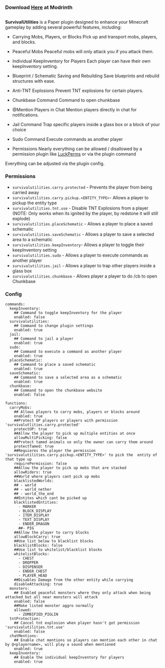 ### Download [Here](https://modrinth.com/plugin/survivalutilities) at Modrinth
##
**SurvivalUtilities** is a Paper plugin designed to enhance your Minecraft gameplay by adding several powerful features, including:

- Carrying Mobs, Players, or Blocks
Pick up and transport mobs, players, and blocks.

- Peaceful Mobs
Peaceful mobs will only attack you if you attack them.

- Individual KeepInventory for Players
Each player can have their own keepInventory setting.

- Blueprint / Schematic Saving and Rebuilding
Save blueprints and rebuild structures with ease.

- Anti-TNT Explosions
Prevent TNT explosions for certain players.

- Chunkbase Command
Command to open chunkbase

- @Mention Players in Chat
Mention players directly in chat for notifications.

- Jail Command
Trap specific players inside a glass box or a block of your choice

- Sudo Command
Execute commands as another player
 
- Permissions
Nearly everything can be allowed / disallowed by a permission plugin like [LuckPerms](https://luckperms.net/) or via the plugin command

Everything can be adjusted via the plugin config. 

### Permissions

- ```survivalutilities.carry.protected``` - Prevents the player from being carried away
- ```survivalutilities.carry.pickup.<ENTITY_TYPE>```- Allows a player to pickup the entity type
- ```survivalutilities.tnt.use``` - Disable TNT Explosions from a player (NOTE: Only works when its ignited by the player, by redstone it will still explode)
- ```survivalutilities.placeSchematic``` - Allows a player to place a saved schematic
- ```survivalutilities.saveSchematic``` - Allows a player to save a selected area to a schematic
- ```survivalutilities.keepInventory```- Allows a player to toggle their keepInventory setting
- ```survivalutilities.sudo``` - Allows a player to execute commands as another player
- ```survivalutilities.jail``` - Allows a player to trap other players inside a glass box
- ```survivalutilities.chunkbase``` - Allows player a player to do /cb to open Chunkbase

### Config

```
commands:
  keepInventory:
    ## Command to toggle keepInventory for the player
    enabled: false
  survivalutilities:
    ## Command to change plugin settings
    enabled: true
  jail:
    ## Command to jail a player
    enabled: true
  sudo:
    ## Command to execute a command as another player
    enabled: true
  placeSchematic:
    ## Command to place a saved schematic
    enabled: true
  saveSchematic:
    ## Command to save a selected area as a schematic
    enabled: true
  chunkbase:
    ## Command to open the chunkbase website
    enabled: false

functions:
  carryMobs:
    ## Allows players to carry mobs, players or blocks around
    enabled: true
    ##Protect OP players or players with permission 'survivalutlities.carry.protected'
    protectOP: true
    ##Allow the player to pick up multiple entities at once
    allowMultiPicking: false
    ##Protect tamed animals so only the owner can carry them around
    protectTamed: true
    ##Requieres the player the permission 'survivalutilities.carry.pickup.<ENTITY_TYPE>' to pick the  entity of that type up
    requirePermission: false
    ##Allow the player to pick up mobs that are stacked
    allowRiders: true
    ##World where players cant pick up mobs
    blacklistedWorlds:
    ## - world
    ## - world_nether
    ## - world_the_end
    ##Entites which cant be picked up
    blacklistedEntities:
      - MARKER
      - BLOCK_DISPLAY
      - ITEM_DISPLAY
      - TEXT_DISPLAY
      - ENDER_DRAGON
      ##- PIG
    ##Allow the player to carry blocks
    allowBlockCarry: true
    ##Use list below to blacklist blocks
    blacklistBlocks: false
    ##Use list to whitelist/blacklist blocks
    whitelistBlocks:
      - CHEST
      - DROPPER
      - DISPENSER
      - ENDER_CHEST
      - PLAYER_HEAD
    ##Disables Damage from the other entity while carrying
    disableAttacking: true
  monsters:
    ## Enabled peaceful monsters where they only attack when being attacked but all near monsters will attack
    enabled: false
    ##Make listed monster aggro normally
    allowed:
      - ZOMBIFIED_PIGLIN
  tntProtection:
    ## Cancel tnt explosion when player hasn't got permission 'survivalutilities.tnt.use'
    enabled: false
  chatMentions:
    ## Enable chat mentions so players can mention each other in chat by @<playername>, will play a sound when mentioned
    enabled: true
  keepInventory:
    ## Enable the individual keepInventory for players
    enabled: true
```
